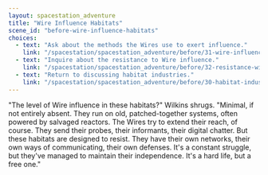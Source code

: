 ```yaml
---
layout: spacestation_adventure
title: "Wire Influence Habitats"
scene_id: "before-wire-influence-habitats"
choices:
  - text: "Ask about the methods the Wires use to exert influence."
    link: "/spacestation/spacestation_adventure/before/31-wire-influence-methods"
  - text: "Inquire about the resistance to Wire influence."
    link: "/spacestation/spacestation_adventure/before/32-resistance-wire-influence"
  - text: "Return to discussing habitat industries."
    link: "/spacestation/spacestation_adventure/before/30-habitat-industries"
---
```


"The level of Wire influence in these habitats?" Wilkins shrugs. "Minimal, if not entirely absent. They run on old, patched-together systems, often powered by salvaged reactors. The Wires try to extend their reach, of course. They send their probes, their informants, their digital chatter. But these habitats are designed to resist. They have their own networks, their own ways of communicating, their own defenses. It's a constant struggle, but they've managed to maintain their independence. It's a hard life, but a free one."
